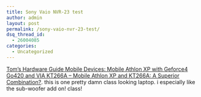 ```yaml
---
title: Sony Vaio NVR-23 test
author: admin
layout: post
permalink: /sony-vaio-nvr-23-test/
dsq_thread_id:
  - 26004085
categories:
  - Uncategorized
---
```

[Tom&#8217;s Hardware Guide Mobile Devices: Mobile Athlon XP with Geforce4 Go420 and VIA KT266A &#8211; Mobile Athlon XP and KT266A: A Superior Combination?][1]. this is one pretty damn class looking laptop. i especially like the sub-woofer add on! class!

 [1]: http://www.tomshardware.com/mobile/20030410/index.html "Tom's Hardware Guide Mobile Devices: Mobile Athlon XP with Geforce4 Go420 and VIA KT266A - Mobile Athlon XP and KT266A: A Superior Combination?"